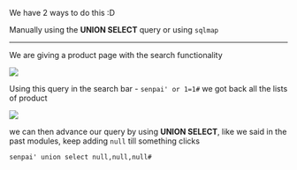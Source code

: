 We have 2 ways to do this :D

Manually using the **UNION SELECT** query or using `sqlmap`

***

We are giving a product page with the search functionality

![](https://i.imgur.com/TD2Rqgp.png)



Using this query in the search bar - `senpai' or 1=1#` we got back all the lists of product

![](https://i.imgur.com/UdjhrTL.jpg)


we can then advance our query by using **UNION SELECT**, like we said in the past modules, keep adding `null` till something clicks

```
senpai' union select null,null,null#
```

